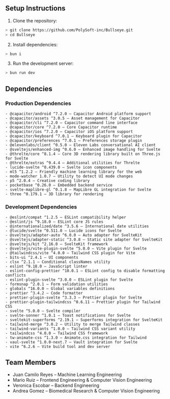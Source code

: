 ## Setup Instructions

1. Clone the repository:

```bash
> git clone https://github.com/PolySoft-inc/Bullseye.git
> cd Bullseye
```

2. Install dependencies:

```bash
> bun i
```

3. Run the development server:

```bash
> bun run dev
```

## Dependencies

### Production Dependencies

```
- @capacitor/android ^7.2.0 — Capacitor Android platform support
- @capacitor/assets ^3.0.5 — Asset management for Capacitor
- @capacitor/cli ^7.2.0 — Capacitor command line interface
- @capacitor/core ^7.2.0 — Core Capacitor runtime
- @capacitor/ios ^7.2.0 — Capacitor iOS platform support
- @capacitor/keyboard ^7.0.1 — Keyboard plugin for Capacitor
- @capacitor/preferences ^7.0.1 — Preferences storage plugin
- @elevenlabs/client ^0.5.0 — Eleven Labs conversational AI client
- @sveltejs/enhanced-img ^0.6.0 — Enhanced image handling for Svelte
- @threlte/core ^8.1.4 — Core 3D rendering library built on Three.js for Svelte
- @threlte/extras ^9.4.4 — Additional utilities for Threlte
- lucide-svelte ^0.439.0 — Svelte icon components
- ml5 ^1.2.2 — Friendly machine learning library for the web
- mode-watcher 1.0.7 — Utility to detect UI mode changes
- p5 ^2.0.4 — Creative coding library
- pocketbase ^0.26.0 — Embedded backend service
- svelte-maplibre-gl ^0.1.8 — MapLibre GL integration for Svelte
- three ^0.179.1 — 3D library for rendering
```

### Development Dependencies

```
- @eslint/compat ^1.2.5 — ESLint compatibility helper
- @eslint/js ^9.18.0 — ESLint core JS rules
- @internationalized/date ^3.5.6 — International date utilities
- @lucide/svelte ^0.511.0 — Lucide icons for Svelte
- @sveltejs/adapter-auto ^6.0.0 — Auto adapter for SvelteKit
- @sveltejs/adapter-static ^3.0.8 — Static site adapter for SvelteKit
- @sveltejs/kit ^2.16.0 — SvelteKit framework
- @sveltejs/vite-plugin-svelte ^5.0.0 — Vite plugin for Svelte
- @tailwindcss/vite ^4.0.0 — Tailwind CSS plugin for Vite
- bits-ui ^2.4.1 — UI components
- clsx ^2.1.1 — Conditional classNames utility
- eslint ^9.18.0 — JavaScript linter
- eslint-config-prettier ^10.0.1 — ESLint config to disable formatting conflicts
- eslint-plugin-svelte ^3.0.0 — ESLint plugin for Svelte
- formsnap ^2.0.1 — Form validation utilities
- globals ^16.0.0 — Global variables definitions
- prettier ^3.4.2 — Code formatter
- prettier-plugin-svelte ^3.3.3 — Prettier plugin for Svelte
- prettier-plugin-tailwindcss ^0.6.11 — Prettier plugin for Tailwind CSS
- svelte ^5.0.0 — Svelte compiler
- svelte-sonner ^1.0.1 — Toast notifications for Svelte
- sveltekit-superforms ^2.19.1 — Superforms integration for SvelteKit
- tailwind-merge ^3.0.2 — Utility to merge Tailwind classes
- tailwind-variants ^1.0.0 — Tailwind CSS variant utility
- tailwindcss ^4.0.0 — Tailwind CSS framework
- tw-animate-css ^1.3.0 — Animate.css integration for Tailwind
- vaul-svelte ^1.0.0-next.7 — Vault integration for Svelte
- vite ^6.2.6 — Vite build tool and dev server
```

## Team Members

- Juan Camilo Reyes – Machine Learning Engineering
- Mario Ruiz – Frontend Engineering & Computer Vision Engineering
- Veronica Escobar – Backend Engineering
- Andrea Gomez – Biomedical Research & Computer Vision Engineering

